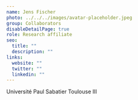 ```yaml
---
name: Jens Fischer
photo: ../../../images/avatar-placeholder.jpeg
group: Collaborators
disableDetailPage: true
role: Research affiliate
seo:
  title: ""
  description: ""
links:
  website: ""
  twitter: ""
  linkedin: ""
---
```


Université Paul Sabatier Toulouse III
